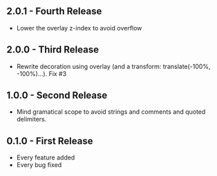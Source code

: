 ## 2.0.1 - Fourth Release
* Lower the overlay z-index to avoid overflow

## 2.0.0 - Third Release
* Rewrite decoration using overlay (and a transform: translate(-100%, -100%)...). Fix #3

## 1.0.0 - Second Release
* Mind gramatical scope to avoid strings and comments and quoted delimiters.

## 0.1.0 - First Release
* Every feature added
* Every bug fixed
